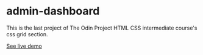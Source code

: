 # admin-dashboard

This is the last project of The Odin Project
HTML CSS intermediate course's css grid section.

[See live demo](https://sinabayati.github.io/admin-dashboard/)
